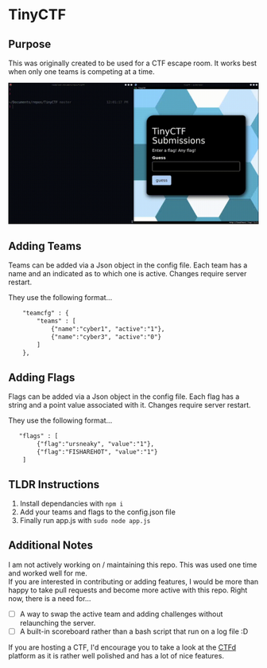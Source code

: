 # TinyCTF

## Purpose
This was originally created to be used for a CTF escape room. It works best when only one teams is competing at a time.

![DEMO](./media/TinyDemo.gif)

## Adding Teams
Teams can be added via a Json object in the config file. Each team has a name and an indicated as to which one is active. Changes require server restart.    

They use the following format...    
```
    "teamcfg" : {
        "teams" : [
            {"name":"cyber1", "active":"1"},
            {"name":"cyber3", "active":"0"}
        ]
    },
```

## Adding Flags
Flags can be added via a Json object in the config file. Each flag has a string and a point value associated with it. Changes require server restart.    

They use the following format...    
```
   "flags" : [
        {"flag":"ursneaky", "value":"1"},
        {"flag":"FISHAREHOT", "value":"1"}
    ]
```

## TLDR Instructions
1. Install dependancies with ` npm i `    
2. Add your teams and flags to the config.json file    
3. Finally run app.js with ` sudo node app.js `   

## Additional Notes
I am not actively working on / maintaining this repo. This was used one time and worked well for me.    
If you are interested in contributing or adding features, I would be more than happy to take pull requests and become more active with this repo. Right now, there is a need for...

- [ ] A way to swap the active team and adding challenges without relaunching the server.    
- [ ] A built-in scoreboard rather than a bash script that run on a log file :D    

If you are hosting a CTF, I'd encourage you to take a look at the [CTFd](https://ctfd.io/) platform as it is rather well polished and has a lot of nice features.